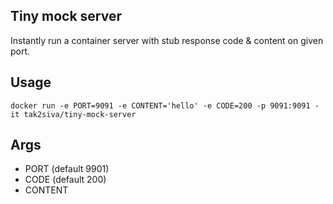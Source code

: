 ## Tiny mock server

Instantly run a container server with stub response code & content on given port.

## Usage

```
docker run -e PORT=9091 -e CONTENT='hello' -e CODE=200 -p 9091:9091 -it tak2siva/tiny-mock-server 
```

## Args
* PORT (default 9901)
* CODE (default 200)
* CONTENT